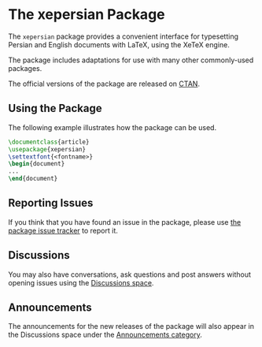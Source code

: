 # The xepersian Package
The `xepersian` package provides a convenient interface for typesetting 
Persian and English documents with LaTeX, using the XeTeX engine.

The package includes adaptations for use with many other commonly-used 
packages.

The official versions of the package are released on [CTAN](https://ctan.org/pkg/xepersian).

## Using the Package
The following example illustrates how the package can be used.
````tex
\documentclass{article}
\usepackage{xepersian}
\settextfont{<fontname>}
\begin{document}
...
\end{document}
````

## Reporting Issues
If you think that you have found an issue in the package, please use 
[the package issue tracker](https://github.com/kvafa/xepersian/issues) 
to report it.

## Discussions
You may also have conversations, ask questions and post answers
without opening issues using the [Discussions space](https://github.com/kvafa/xepersian/discussions).

## Announcements
The announcements for the new releases of the package will
also appear in the Discussions space under the [Announcements
category](https://github.com/kvafa/xepersian/discussions/categories/announcements).